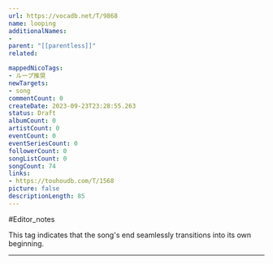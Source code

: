 ```yaml
---
url: https://vocadb.net/T/9868
name: looping
additionalNames: 
- 
parent: "[[parentless]]"
related:

mappedNicoTags:
- ループ推奨
newTargets:
- song
commentCount: 0
createDate: 2023-09-23T23:28:55.263
status: Draft
albumCount: 0
artistCount: 0
eventCount: 0
eventSeriesCount: 0
followerCount: 0
songListCount: 0
songCount: 74
links: 
- https://touhoudb.com/T/1568
picture: false
descriptionLength: 85
---
```


#Editor_notes

This tag indicates that the song's end seamlessly transitions into its own beginning.

---

